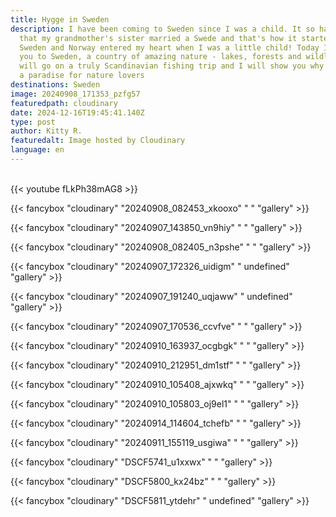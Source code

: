 ```yaml
---
title: Hygge in Sweden
description: I have been coming to Sweden since I was a child. It so happened
  that my grandmother's sister married a Swede and that's how it started...
  Sweden and Norway entered my heart when I was a little child! Today I'm taking
  you to Sweden, a country of amazing nature - lakes, forests and wildlife. We
  will go on a truly Scandinavian fishing trip and I will show you why Sweden is
  a paradise for nature lovers
destinations: Sweden
image: 20240908_171353_pzfg57
featuredpath: cloudinary
date: 2024-12-16T19:45:41.140Z
type: post
author: Kitty R.
featuredalt: Image hosted by Cloudinary
language: en
---
```

<br>{{< youtube fLkPh38mAG8 >}}</br>

{{< fancybox "cloudinary" "20240908_082453_xkooxo" " " "gallery" >}}

{{< fancybox "cloudinary" "20240907_143850_vn9hiy" " " "gallery" >}}

{{< fancybox "cloudinary" "20240908_082405_n3pshe" " " "gallery" >}}

{{< fancybox "cloudinary" "20240907_172326_uidigm" " undefined" "gallery" >}}

{{< fancybox "cloudinary" "20240907_191240_uqjaww" " undefined" "gallery" >}}

{{< fancybox "cloudinary" "20240907_170536_ccvfve" " " "gallery" >}}

{{< fancybox "cloudinary" "20240910_163937_ocgbgk" " " "gallery" >}}

{{< fancybox "cloudinary" "20240910_212951_dm1stf" " " "gallery" >}}

{{< fancybox "cloudinary" "20240910_105408_ajxwkq" " " "gallery" >}}

{{< fancybox "cloudinary" "20240910_105803_oj9el1" " " "gallery" >}}

{{< fancybox "cloudinary" "20240914_114604_tchefb" " " "gallery" >}}

{{< fancybox "cloudinary" "20240911_155119_usgiwa" " " "gallery" >}}

{{< fancybox "cloudinary" "DSCF5741_u1xxwx" " " "gallery" >}}

{{< fancybox "cloudinary" "DSCF5800_kx24bz" " " "gallery" >}}

{{< fancybox "cloudinary" "DSCF5811_ytdehr" " undefined" "gallery" >}}